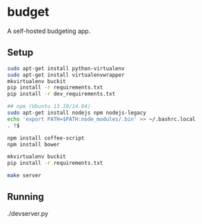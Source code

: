 # budget

A self-hosted budgeting app.

## Setup

```bash
sudo apt-get install python-virtualenv
sudo apt-get install virtualenvwrapper
mkvirtualenv buckit
pip install -r requirements.txt
pip install -r dev_requirements.txt

## npm (Ubuntu 13.10/14.04)
sudo apt-get install nodejs npm nodejs-legacy
echo 'export PATH=$PATH:node_modules/.bin' >> ~/.bashrc.local
. !$

npm install coffee-script
npm install bower

mkvirtualenv buckit
pip install -r requirements.txt

make server
```

## Running

./devserver.py
